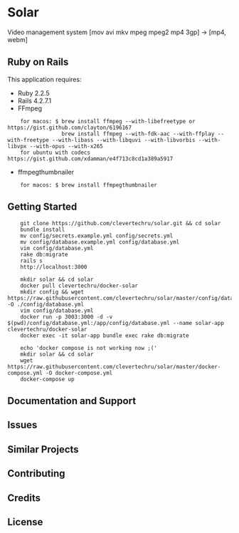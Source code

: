 Solar
================

Video management system
[mov avi mkv mpeg mpeg2 mp4 3gp] -> [mp4, webm]

Ruby on Rails
-------------

This application requires:

- Ruby 2.2.5
- Rails 4.2.7.1
- FFmpeg 
```
    for macos: $ brew install ffmpeg --with-libefreetype or https://gist.github.com/clayton/6196167
                 brew install ffmpeg --with-fdk-aac --with-ffplay --with-freetype --with-libass --with-libquvi --with-libvorbis --with-libvpx --with-opus --with-x265
    for ubuntu with codecs https://gist.github.com/xdamman/e4f713c8cd1a389a5917
```
- ffmpegthumbnailer
```
    for macos: $ brew install ffmpegthumbnailer
```
Getting Started
---------------

```
    git clone https://github.com/clevertechru/solar.git && cd solar
    bundle install
    mv config/secrets.example.yml config/secrets.yml
    mv config/database.example.yml config/database.yml
    vim config/database.yml
    rake db:migrate
    rails s
    http://localhost:3000
```

``` 
    mkdir solar && cd solar
    docker pull clevertechru/docker-solar
    mkdir config && wget https://raw.githubusercontent.com/clevertechru/solar/master/config/database.example.yml -O ./config/database.yml
    vim config/database.yml
    docker run -p 3003:3000 -d -v $(pwd)/config/database.yml:/app/config/database.yml --name solar-app clevertechru/docker-solar
    docker exec -it solar-app bundle exec rake db:migrate
```
```
    echo 'docker compose is not working now ;('
    mkdir solar && cd solar
    wget https://raw.githubusercontent.com/clevertechru/solar/master/docker-compose.yml -O docker-compose.yml
    docker-compose up  
```    
Documentation and Support
-------------------------

Issues
-------------

Similar Projects
----------------

Contributing
------------

Credits
-------

License
-------
